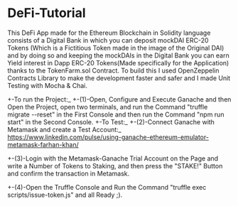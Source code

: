 # DeFi-Tutorial
This DeFi App made for the Ethereum Blockchain in Solidity language consists of a Digital Bank in which you can deposit mockDAI ERC-20 Tokens (Which is a Fictitious Token made in the image of the Original DAI) and by doing so and keeping the mockDAIs in the Digital Bank you can earn Yield interest in Dapp ERC-20 Tokens(Made specifically for the Application) thanks to the TokenFarm.sol Contract.
To build this I used OpenZeppelin Contracts Library to make the development faster and safer and I made Unit Testing with Mocha & Chai. 

+-To run the Project:_
+-(1)-Open, Configure and Execute Ganache and then Open the Project, open two terminals, and run the Command "truffle migrate --reset" in the First Console and then run the Command "npm run start" in the Second Console.
+-To Test:_
+-(2)-Connect Ganache with Metamask and create a Test Account:_ 
https://www.linkedin.com/pulse/using-ganache-ethereum-emulator-metamask-farhan-khan/

+-(3)-Login with the Metamask-Ganache Trial Account on the Page and write a Number of Tokens to Staking, and then press the "STAKE!" Button and confirm the transaction in Metamask.

+-(4)-Open the Truffle Console and Run the Command "truffle exec scripts/issue-token.js" and all Ready ;).
